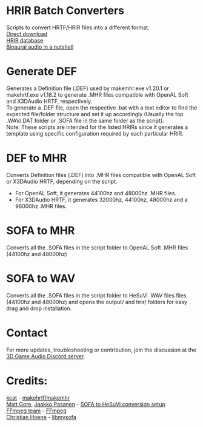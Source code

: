 # HRIR Batch Converters
Scripts to convert HRTF/HRIR files into a different format.  
[Direct download](https://kutt.it/HRIRBCDirectDownload)  
[HRIR database](https://airtable.com/shruimhjdSakUPg2m)  
[Binaural audio in a nutshell](https://kutt.it/binaural)  

# Generate DEF
Generates a Definition file (.DEF) used by makemhr.exe v1.20.1 or makehrtf.exe v1.18.2 to generate .MHR files compatible with OpenAL Soft and X3DAudio HRTF, respectively.  
To generate a .DEF file, open the respective .bat with a text editor to find the expected file/folder structure and set it up accordingly (Usually the top .WAV/.DAT folder or .SOFA file in the same folder as the script).  
Note: These scripts are intended for the listed HRIRs since it generates a template using specific configuration required by each particular HRIR.  

# DEF to MHR
Converts Definition files (.DEF) into .MHR files compatible with OpenAL Soft or X3DAudio HRTF, depending on the script.  
- For OpenAL Soft, it generates 44100hz and 48000hz .MHR files.
- For X3DAudio HRTF, it generates 32000hz, 44100hz, 48000hz and a 96000hz .MHR files.

# SOFA to MHR
Converts all the .SOFA files in the script folder to OpenAL Soft .MHR files (44100hz and 48000hz)

# SOFA to WAV
Converts all the .SOFA files in the script folder to HeSuVi .WAV files files (44100hz and 48000hz) and opens the output/ and hrir/ folders for easy drag and drop installation.

# Contact
For more updates, troubleshooting or contribution, join the discussion at the [3D Game Audio Discord server](https://kutt.it/U3DAMChat).  

# Credits:  
[kcat](https://github.com/kcat) - [makehrtf/makemhr](https://github.com/kcat/openal-soft/tree/e0097c18b82d5da37248c4823fde48b6e0002cdd/utils/makemhr)  
[Matt Gore](https://sourceforge.net/u/jak33/profile/), [Jaakko Pasanen](https://sourceforge.net/u/jaakkopasanen/profile/) - [SOFA to HeSuVi conversion setup](https://sourceforge.net/p/hesuvi/wiki/How-To%20Record%20Impulse%20Responses%20Digitally/)  
[FFmpeg team](https://ffmpeg.org/developer.html) - [FFmpeg](https://ffmpeg.org/)  
[Christian Hoene](https://github.com/hoene) - [libmysofa](https://github.com/hoene/libmysofa)  
